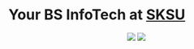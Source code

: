 # Your BS InfoTech at [SKSU](https://sksu.edu.ph)
<p align = "center">
  <img src = "http://github-profile-summary-cards.vercel.app/api/cards/profile-details?username=jmnlxh&theme=vue">
  <img src = "http://github-profile-summary-cards.vercel.app/api/cards/productive-time?username=jmnlxh&theme=vue&utcOffset=+8">
</p>
